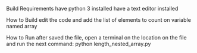 Build Requirements
    have python 3 installed
    have a text editor installed

How to Build
    edit the code and add the list of elements to count on variable named     array

How to Run
    after saved the file, open a terminal on the location on the file and run     the next command: python length_nested_array.py
 